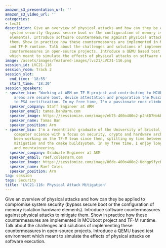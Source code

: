```yaml
---
amazon_s3_presentation_url: ''
amazon_s3_video_url: ''
categories:
- lvc21
description: Give an overview of physical attacks and how can they be applied to compromise
  system security (bypass secure boot or the configuration of memory isolation hardware
  elements). Introduce software countermeasures against physical attacks to mitigate
  them. Show in practice how these countermeasures are implemented in MCUboot project
  and TF-M runtime. Talk about the challenges and solutions of implementing these
  countermeasures in open-source projects. Introduce a QEMU based test environment
  which meant to simulate the effects of physical attacks on software execution.
image: /assets/images/featured-images/lvc21/LVC21-116.png
session_id: LVC21-116
session_room: Track 2
session_slot:
  end_time: '18:55'
  start_time: '18:30'
session_speakers:
- speaker_bio: "Working at ARM on TF-M project and contributing to MCUboot. Main focus
    areas are secure boot, device attestation and preparation the Musca test chips
    to PSA certification. In my free time, I'm a passionate rock climber.\r\n"
  speaker_company: Staff Engineer at ARM
  speaker_email: tamas.ban@arm.com
  speaker_image: https://sessionize.com/image/eb75-400o400o2-pJntD7Hokbx3D1di4BVzuH.jpg
  speaker_name: Tamas Ban
  speaker_position: Arm
- speaker_bio: I'm a recent(ish) graduate of the University of Bristol, where I studied
    computer science with a focus on security, crypto and hardware architecture.  I've
    been working on the TF-M team since then, splitting my time between fault injection
    mitigation and the cmake buildsystem. In my free time, I enjoy long-distance hiking
    and mountaineering.
  speaker_company: Graduate Engineer at ARM
  speaker_email: raef.coles@arm.com
  speaker_image: https://sessionize.com/image/06de-400o400o2-Uohgp9fycHhz3pysJkvgX8.JPG
  speaker_name: Raef Coles
  speaker_position: Arm
tag: session
tags: Security
title: 'LVC21-116: Physical Attack Mitigation'
---
```


Give an overview of physical attacks and how can they be applied to compromise system security (bypass secure boot or the configuration of memory isolation hardware elements). Introduce software countermeasures against physical attacks to mitigate them. Show in practice how these countermeasures are implemented in MCUboot project and TF-M runtime. Talk about the challenges and solutions of implementing these countermeasures in open-source projects. Introduce a QEMU based test environment which meant to simulate the effects of physical attacks on software execution.